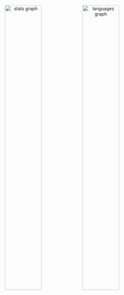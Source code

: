 <div align="center">
  <img 
    src="https://github-readme-stats.vercel.app/api?username=nayyhem&hide_title=false&hide_rank=false&show_icons=true&include_all_commits=true&count_private=true&disable_animations=false&theme=dracula&locale=en&hide_border=false" 
    width="48%" 
    alt="stats graph" 
  />
  <img 
    src="https://github-readme-stats.vercel.app/api/top-langs?username=nayyhem&locale=en&hide_title=false&layout=compact&card_width=320&langs_count=5&theme=dracula&hide_border=false" 
    width="48%" 
    alt="languages graph" 
    style="margin-top: -20px;" 
  />
</div>
